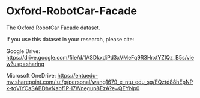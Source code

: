 # Oxford-RobotCar-Facade
The Oxford RobotCar Facade dataset.

If you use this dataset in your research, please cite:


Google Drive:
https://drive.google.com/file/d/1ASDkxdjPd3xVMeFq9R3HrxtYZIQz_B5s/view?usp=sharing

Microsoft OneDrive:
https://entuedu-my.sharepoint.com/:u:/g/personal/wang1679_e_ntu_edu_sg/EQztd88hEpNPk-tqVlYCaSABDhvNabf1P-I7Wnegup8EzA?e=QEYNp0


